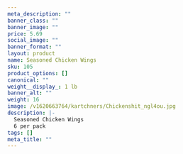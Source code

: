 ```yaml
---
meta_description: ""
banner_class: ""
banner_image: ""
price: 5.69
social_image: ""
banner_format: ""
layout: product
name: Seasoned Chicken Wings
sku: 105
product_options: []
canonical: ""
weight__display_: 1 lb
banner_alt: ""
weight: 16
image: /v1620663764/kartchners/Chickenshit_ngl4ou.jpg
description: |-
  Seasoned Chicken Wings
  6 per pack
tags: []
meta_title: ""
---
```

